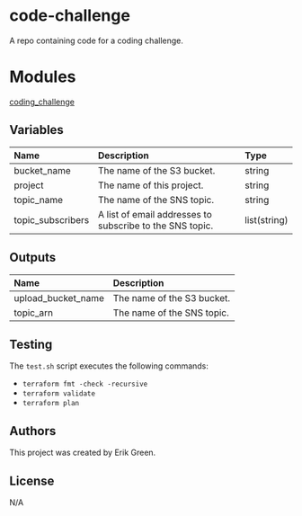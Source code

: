 # code-challenge
A repo containing code for a coding challenge.

# Modules
[coding_challenge](https://github.com/macgruber99/code-challenge/tree/master/modules/coding_challenge)

## Variables
|Name|Description|Type|
|:---|:---|:---|
|bucket_name|The name of the S3 bucket.|string|
|project|The name of this project.|string|
|topic_name|The name of the SNS topic.|string|
|topic_subscribers|A list of email addresses to subscribe to the SNS topic.|list(string)|

## Outputs
|Name|Description|
|:---|:---|
|upload_bucket_name|The name of the S3 bucket.|
|topic_arn|The name of the SNS topic.|

## Testing
The `test.sh` script executes the following commands:
- `terraform fmt -check -recursive`
- `terraform validate`
- `terraform plan`

## Authors
This project was created by Erik Green.

## License
N/A
